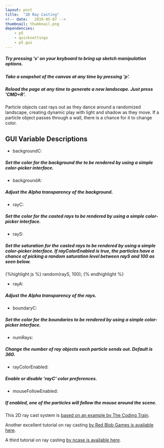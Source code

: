 ```yaml
---
layout: post
title:  "2D Ray Casting"
<!-- date:   2019-05-07 -->
thumbnail: thumbnail.png
dependencies:
    - p5
    - quicksettings
    - p5.gui
---
```



##### Try pressing ***'s'*** on your keyboard to bring up sketch manipulation options.

##### Take a snapshot of the canvas at any time by pressing ***'p'***.

##### Reload the page at any time to generate a new landscape. Just press 'CMD+R'.

<!-- {%highlight html %}
<div id="sketch-holder">
  <script type="text/javascript" src="sketch/sketch.js"></script>
</div>
{% endhighlight %} -->

<div id="sketch-holder">
    <script type="text/javascript" src="sketch/sketch.js"></script>
    <script type="text/javascript" src="sketch/boundary.js"></script>
    <script type="text/javascript" src="sketch/particle.js"></script>
    <script type="text/javascript" src="sketch/ray.js"></script>
</div>

Particle objects cast rays out as they dance around a randomized landscape, creating dynamic play with light and shadow as they move. If a particle object passes through a wall, there is a chance for it to change color.

## GUI Variable Descriptions

<!-- variable|definition
    rayA| Adjust the alpha transparency of the rays.
    boundaryC| Set the **color** for the boundaries to be rendered by using a simple color-picker interface.
    numRays| Change the number of **ray objects** each particle sends out. Default is 360. -->

- backgroundC:
##### Set the color for the background the to be rendered by using a simple color-picker interface.

- backgroundA:
##### Adjust the Alpha transparency of the background.

- rayC:
##### Set the ***color*** for the casted rays to be rendered by using a simple color-picker interface.

- rayS:
##### Set the **saturation** for the casted rays to be rendered by using a simple color-picker interface. If **rayColorEnabled** is true, the particles have a chance of picking a random saturation level between **rayS** and 100 as seen below.
{%highlight js %}
random(rayS, 100);
{% endhighlight %}

- rayA:
##### Adjust the Alpha transparency of the rays.

- boundaryC:
##### Set the **color** for the boundaries to be rendered by using a simple color-picker interface.

- numRays:
##### Change the number of **ray objects** each particle sends out. Default is 360.

- rayColorEnabled:
##### Enable or disable 'rayC' **color** preferences.

- mouseFollowEnabled:
##### If enabled, one of the particles will follow the mouse around the scene.

This 2D ray cast system is [based on an example by The Coding Train](https://www.youtube.com/watch?v=-6iIc6-Y-kk).

Another excellent tutorial on ray casting [by Red Blob Games is available here](https://www.redblobgames.com/articles/visibility/).

A third tutorial on ray casting [by ncase is available here](https://ncase.me/sight-and-light/).
